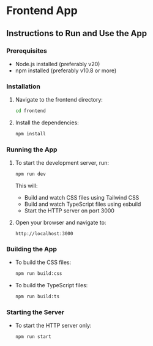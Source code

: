# Frontend App

## Instructions to Run and Use the App

### Prerequisites
- Node.js installed (preferably v20)
- npm installed (preferably v10.8 or more)

### Installation
1. Navigate to the frontend directory:
    ```sh
    cd frontend
    ```
2. Install the dependencies:
    ```sh
    npm install
    ```

### Running the App
1. To start the development server, run:
    ```sh
    npm run dev
    ```
    This will:
    - Build and watch CSS files using Tailwind CSS
    - Build and watch TypeScript files using esbuild
    - Start the HTTP server on port 3000

2. Open your browser and navigate to:
    ```
    http://localhost:3000
    ```

### Building the App
- To build the CSS files:
  ```sh
  npm run build:css
  ```
- To build the TypeScript files:
  ```sh
  npm run build:ts
  ```

### Starting the Server
- To start the HTTP server only:
  ```sh
  npm run start
  ```
  
